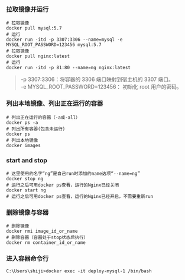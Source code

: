 

### 拉取镜像并运行
```shell
# 拉取镜像
docker pull mysql:5.7
# 运行
docker run -itd -p 3307:3306 --name=mysql -e MYSQL_ROOT_PASSWORD=123456 mysql:5.7
# 拉取镜像
docker pull nginx:latest
# 运行
docker run -itd -p 81:80 --name=ng nginx:latest
```
> -p 3307:3306：将容器的 3306 端口映射到宿主机的 3307 端口。  
> -e MYSQL_ROOT_PASSWORD=123456： 初始化 root 用户的密码。

### 列出本地镜像、列出正在运行的容器
```shell
# 列出正在运行的容器（-a或-all）
docker ps -a
# 列出所有容器(包含未运行)
docker ps
# 列出本地镜像
docker images
```
### start and stop
```shell
# 这里使用的名字“ng”是自己run时添加的name选项“--name=ng”
docker stop ng
# 运行之后可用docker ps查看，运行的Nginx已经关闭
docker start ng
# 运行之后可用docker ps查看，运行的Nginx已经开启，不需要重新run
```
### 删除镜像与容器
```shell
# 删除镜像
docker rmi image_id_or_name
# 删除容器（容器处于stop状态后执行）
docker rm container_id_or_name
```
### 进入容器命令行
```shell
C:\Users\shiji>docker exec -it deploy-mysql-1 /bin/bash
```


